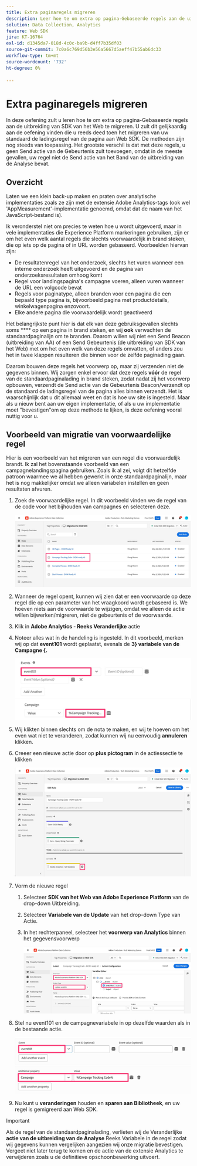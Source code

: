 ```yaml
---
title: Extra paginaregels migreren
description: Leer hoe te om extra op pagina-Gebaseerde regels aan de uitbreiding van SDK van het Web te migreren.
solution: Data Collection, Analytics
feature: Web SDK
jira: KT-16764
exl-id: d1345da7-018d-4c0c-ba9b-d4ff7b35df03
source-git-commit: 7c0a6c769d56b3e56a5667d5aeff47b55ab6dc33
workflow-type: tm+mt
source-wordcount: '732'
ht-degree: 0%

---
```


# Extra paginaregels migreren

In deze oefening zult u leren hoe te om extra op pagina-Gebaseerde regels aan de uitbreiding van SDK van het Web te migreren. U zult dit gelijkaardig aan de oefening vinden die u reeds deed toen het migreren van uw standaard de ladingsregel van de pagina aan Web SDK. De methoden zijn nog steeds van toepassing. Het grootste verschil is dat met deze regels, u geen Send actie van de Gebeurtenis zult toevoegen, omdat in de meeste gevallen, uw regel niet de Send actie van het Band van de uitbreiding van de Analyse bevat.

## Overzicht

Laten we een klein back-up maken en praten over analytische implementaties zoals ze zijn met de extensie Adobe Analytics-tags (ook wel &#39;AppMeasurement&#39;-implementatie genoemd, omdat dat de naam van het JavaScript-bestand is).

Ik veronderstel niet om precies te weten hoe u wordt uitgevoerd, maar in vele implementaties die Experience Platform markeringen gebruiken, zijn er om het even welk aantal regels die slechts voorwaardelijk in brand steken, die op iets op de pagina of in URL worden gebaseerd. Voorbeelden hiervan zijn:

* De resultatenregel van het onderzoek, slechts het vuren wanneer een interne onderzoek heeft uitgevoerd en de pagina van onderzoeksresultaten omhoog komt
* Regel voor landingspagina&#39;s campagne voeren, alleen vuren wanneer de URL een volgcode bevat
* Regels voor paginatype, alleen branden voor een pagina die een bepaald type pagina is, bijvoorbeeld pagina met productdetails, winkelwagenpagina enzovoort.
* Elke andere pagina die voorwaardelijk wordt geactiveerd

Het belangrijkste punt hier is dat elk van deze gebruiksgevallen slechts soms **** op een pagina in brand steken, en wij **ook** verwachten de standaardpaginalijn om te branden. Daarom willen wij niet een Send Beacon (uitbreiding van AA) of een Send Gebeurtenis (de uitbreiding van SDK van het Web) met om het even welk van deze regels omvatten, of anders zou het in twee klappen resulteren die binnen voor de zelfde paginading gaan.

Daarom bouwen deze regels het voorwerp op, maar zij verzenden niet de gegevens binnen. Wij zorgen enkel ervoor dat deze regels **vóór** de regel van de standaardpaginalading in brand steken, zodat nadat zij het voorwerp opbouwen, verzendt de Send actie van de Gebeurtenis Beacon/verzendt op de standaard de ladingsregel van de pagina alles binnen verzendt. Het is waarschijnlijk dat u dit allemaal weet en dat is hoe uw site is ingesteld. Maar als u nieuw bent aan uw eigen implementatie, of als u uw implementatie moet &quot;bevestigen&quot;om op deze methode te lijken, is deze oefening vooral nuttig voor u.

## Voorbeeld van migratie van voorwaardelijke regel

Hier is een voorbeeld van het migreren van een regel die voorwaardelijk brandt. Ik zal het bovenstaande voorbeeld van een campagnelandingspagina gebruiken. Zoals ik al zei, volgt dit hetzelfde patroon waarmee we al hebben gewerkt in onze standaardpaginalijn, maar het is nog makkelijker omdat we alleen variabelen instellen en geen resultaten afvuren.

1. Zoek de voorwaardelijke regel. In dit voorbeeld vinden we de regel van de code voor het bijhouden van campagnes en selecteren deze.

   ![ het volgen van de campagne coderegel uitgezocht ](assets/campaign-tracking-code-rule-select.jpg)

1. Wanneer de regel opent, kunnen wij zien dat er een voorwaarde op deze regel die op een parameter van het vraagkoord wordt gebaseerd is. We hoeven niets aan de voorwaarde te wijzigen, omdat we alleen de actie willen bijwerken/migreren, niet de gebeurtenis of de voorwaarde.
1. Klik in **Adobe Analytics - Reeks Veranderlijke** actie
1. Noteer alles wat in de handeling is ingesteld. In dit voorbeeld, merken wij op dat **event101** wordt geplaatst, evenals de **3} variabele van de Campagne {.**

   ![ event101 ](assets/event101.jpg)
   ![ campagne var ](assets/campaign-variable.jpg)

1. Wij klikten binnen slechts om de nota te maken, en wij te hoeven om het even wat niet te veranderen, zodat kunnen wij nu eenvoudig **annuleren** klikken.
1. Creeer een nieuwe actie door op **plus pictogram** in de actiessectie te klikken

   ![ nieuwe actie ](assets/new-action-conditional-rule.jpg)

1. Vorm de nieuwe regel
   1. Selecteer **SDK van het Web van Adobe Experience Platform** van de drop-down Uitbreiding.
   1. Selecteer **Variabele van de Update** van het drop-down Type van Actie.
   1. In het rechterpaneel, selecteer het **voorwerp van Analytics** binnen het gegevensvoorwerp

      ![ veranderlijke actie van de Update ](assets/configure-conditional-rule-action.jpg)

1. Stel nu event101 en de campagnevariabele in op dezelfde waarden als in de bestaande actie.

   ![ Reeks event101 ](assets/web-sdk-event101.jpg)
   ![ Vastgestelde campagne ](assets/web-sdk-campaign-var.jpg)

1. Nu kunt u **veranderingen** houden en **sparen aan Bibliotheek**, en uw regel is gemigreerd aan Web SDK.

>[!IMPORTANT]
>
>Als de regel van de standaardpaginalading, verlieten wij de Veranderlijke **actie van de uitbreiding van de Analyse** Reeks Variabele in de regel zodat wij gegevens kunnen vergelijken aangezien wij onze migratie bevestigen. Vergeet niet later terug te komen en de actie van de extensie Analytics te verwijderen zoals u de definitieve opschoonbewerking uitvoert.
